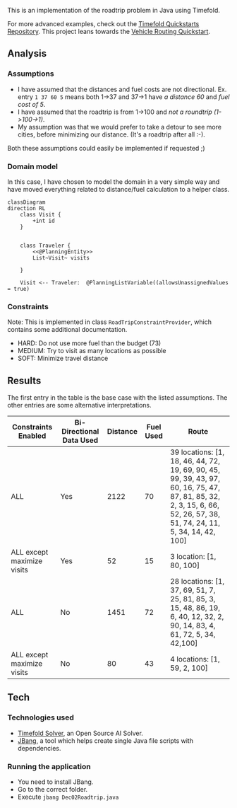 This is an implementation of the roadtrip problem in Java using Timefold.

For more advanced examples, check out the [Timefold Quickstarts Repository](https://github.com/TimefoldAI/timefold-quickstarts).
This project leans towards the [Vehicle Routing Quickstart](https://github.com/TimefoldAI/timefold-quickstarts/tree/stable/java/vehicle-routing).

## Analysis

### Assumptions

- I have assumed that the distances and fuel costs are not directional. Ex. entry `1 37 60 5` means both 1->37 and 37->1 have _a distance 60_ and _fuel cost of 5_.
- I have assumed that the roadtrip is from 1->100 and _not a roundtrip (1->100->1)_.
- My assumption was that we would prefer to take a detour to see more cities, before minimizing our distance. (It's a roadtrip after all :-).

Both these assumptions could easily be implemented if requested ;)

### Domain model

In this case, I have chosen to model the domain in a very simple way and have moved everything related to distance/fuel calculation to a helper class. 

```mermaid
classDiagram
direction RL
    class Visit {
        +int id
    }


    class Traveler {
        <<@PlanningEntity>>
        List~Visit~ visits
        
    }

    Visit <-- Traveler:  @PlanningListVariable((allowsUnassignedValues = true)
```

### Constraints

Note: This is implemented in class `RoadTripConstraintProvider`, which contains some additional documentation.

- HARD: Do not use more fuel than the budget (73)
- MEDIUM: Try to visit as many locations as possible
- SOFT: Minimize travel distance

## Results

The first entry in the table is the base case with the listed assumptions.
The other entries are some alternative interpretations.

| Constraints Enabled        | Bi-Directional Data Used | Distance | Fuel Used | Route                                                                                                                                                                  |
|----------------------------|--------------------------|----------|-----------|------------------------------------------------------------------------------------------------------------------------------------------------------------------------|
| ALL                        | Yes                      | 2122     | 70        | 39 locations: [1, 18, 46, 44, 72, 19, 69, 90, 45, 99, 39, 43, 97, 60, 16, 75, 47, 87, 81, 85, 32, 2, 3, 15, 6, 66, 52, 26, 57, 38, 51, 74, 24, 11, 5, 34, 14, 42, 100] |
| ALL except maximize visits | Yes                      | 52       | 15        | 3 location: [1, 80, 100]                                                                                                                                               |
| ALL                        | No                       | 1451     | 72        | 28 locations: [1, 37, 69, 51, 7, 25, 81, 85, 3, 15, 48, 86, 19, 6, 40, 12, 32, 2, 90, 14, 83, 4, 61, 72, 5, 34, 42,100]                                                |
| ALL except maximize visits | No                       | 80       | 43        | 4 locations: [1, 59, 2, 100]                                                                                                                                           |

## Tech

### Technologies used

- [Timefold Solver](https://docs.timefold.ai/timefold-solver/latest/introduction), an Open Source AI Solver.
- [JBang](https://www.jbang.dev/documentation/guide/latest/index.html), a tool which helps create single Java file scripts with dependencies.

### Running the application

- You need to install JBang.
- Go to the correct folder.
- Execute `jbang Dec02Roadtrip.java`

